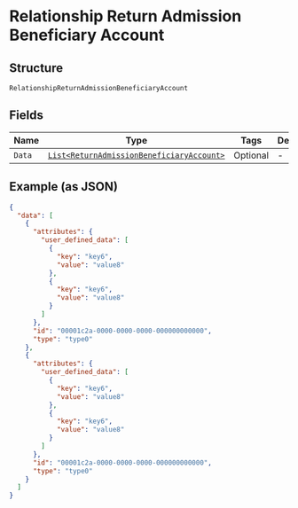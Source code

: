 
# Relationship Return Admission Beneficiary Account

## Structure

`RelationshipReturnAdmissionBeneficiaryAccount`

## Fields

| Name | Type | Tags | Description |
|  --- | --- | --- | --- |
| `Data` | [`List<ReturnAdmissionBeneficiaryAccount>`](../../doc/models/return-admission-beneficiary-account.md) | Optional | - |

## Example (as JSON)

```json
{
  "data": [
    {
      "attributes": {
        "user_defined_data": [
          {
            "key": "key6",
            "value": "value8"
          },
          {
            "key": "key6",
            "value": "value8"
          }
        ]
      },
      "id": "00001c2a-0000-0000-0000-000000000000",
      "type": "type0"
    },
    {
      "attributes": {
        "user_defined_data": [
          {
            "key": "key6",
            "value": "value8"
          },
          {
            "key": "key6",
            "value": "value8"
          }
        ]
      },
      "id": "00001c2a-0000-0000-0000-000000000000",
      "type": "type0"
    }
  ]
}
```

